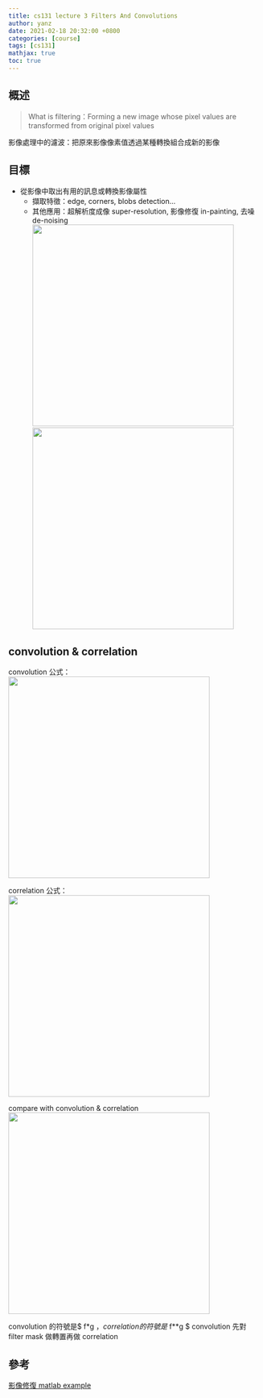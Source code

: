 ```yaml
---
title: cs131 lecture 3 Filters And Convolutions
author: yanz
date: 2021-02-18 20:32:00 +0800
categories: [course]
tags: [cs131]
mathjax: true
toc: true
---
```


## 概述

> What is filtering：Forming a new image whose pixel values are transformed
> from original pixel values

影像處理中的濾波：把原來影像像素值透過某種轉換組合成新的影像

## 目標

- 從影像中取出有用的訊息或轉換影像屬性
  - 擷取特徵：edge, corners, blobs detection...
  - 其他應用：超解析度成像 super-resolution, 影像修復 in-painting, 去噪 de-noising
    <img src="https://yanzzzzzzzzz.github.io/img/feature-in-filtering.png"  width="400"/>
    <img src="https://yanzzzzzzzzz.github.io/img/feature-in-filtering_1.png"  width="400"/>

## convolution & correlation

convolution 公式：
<img src="https://yanzzzzzzzzz.github.io/img/2D-Discrete-Convolution.png"  width="400"/>

correlation 公式：
<img src="https://yanzzzzzzzzz.github.io/img/correlation.png"  width="400"/>

compare with convolution & correlation
<img src="https://yanzzzzzzzzz.github.io/img/convolution-cross-correlation.png"  width="400"/>

convolution 的符號是$ f\*g $，correlation的符號是$ f\*\*g $
convolution 先對 filter mask 做轉置再做 correlation

## 參考

[影像修復 matlab example](https://la.mathworks.com/help/images/ref/inpaintexemplar.html)
